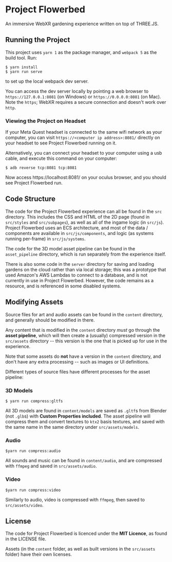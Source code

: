 # Project Flowerbed

An immersive WebXR gardening experience written on top of THREE.JS.

## Running the Project

This project uses `yarn 1` as the package manager, and `webpack 5` as the build tool. Run:

```
$ yarn install
$ yarn run serve
```

to set up the local webpack dev server.

You can access the dev server locally by pointing a web browser to `https://127.0.0.1:8081` (on Windows) or `https://0.0.0.0:8081` (on Mac). Note the `https`; WebXR requires a secure connection and doesn't work over `http`.

### Viewing the Project on Headset

If your Meta Quest headset is connected to the same wifi network as your computer, you can visit `https://<computer ip address>:8081/` directly on your headset to see Project Flowerbed running on it.

Alternatively, you can connect your headset to your computer using a usb cable, and execute this command on your computer:
```
$ adb reverse tcp:8081 tcp:8081
```

Now access https://localhost:8081/ on your oculus browser, and you should see Project Flowerbed run.

## Code Structure

The code for the Project Flowerbed experience can all be found in the `src` directory. This includes the CSS and HTML of the 2D page (found in `src/styles` and `src/subpages`), as well as all of the ingame logic (in `src/js`). Project Flowerbed uses an ECS architecture, and most of the data / components are available in `src/js/components`, and logic (as systems running per-frame) in `src/js/systems`.

The code for the 3D model asset pipeline can be found in the `asset_pipeline` directory, which is run separately from the experience itself.

There is also some code in the `server` directory for saving and loading gardens on the cloud rather than via local storage; this was a prototype that used Amazon's AWS Lambdas to connect to a database, and is not currently in use in Project Flowerbed. However, the code remains as a resource, and is referenced in some disabled systems.

## Modifying Assets

Source files for art and audio assets can be found in the `content` directory, and generally should be modified in there.

Any content that is modified in the `content` directory _must_ go through the **asset pipeline**, which will then create a (usually) compressed version in the `src/assets` directory -- this version is the one that is picked up for use in the experience.

Note that some assets do **not** have a version in the `content` directory, and don't have any extra processing -- such as images or UI definitions.

Different types of source files have different processes for the asset pipeline:

### 3D Models

```
$ yarn run compress:gltfs
```

All 3D models are found in `content/models` are saved as `.gltf`s from Blender (not `.glb`s) with **Custom Properties included**. The asset pipeline will compress them and convert textures to `ktx2` basis textures, and saved with the same name in the same directory under `src/assets/models`.

### Audio

```
$yarn run compress:audio
```

All sounds and music can be found in `content/audio`, and are compressed with `ffmpeg` and saved in `src/assets/audio`.

### Video

```
$yarn run compress:video
```

Similarly to audio, video is compressed with `ffmpeg`, then saved to `src/assets/video`.

## License

The code for Project Flowerbed is licenced under the **MIT Licence**, as found in the LICENSE file.

Assets (in the `content` folder, as well as built versions in the `src/assets` folder) have their own licenses.
